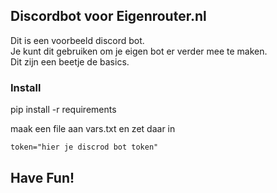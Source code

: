 ## Discordbot voor Eigenrouter.nl 

Dit is een voorbeeld discord bot.  
Je kunt dit gebruiken om je eigen bot er verder mee te maken.  
Dit zijn een beetje de basics.

### Install

pip install -r requirements

maak een file aan vars.txt
en zet daar in 
```
token="hier je discrod bot token"
```

## Have Fun!